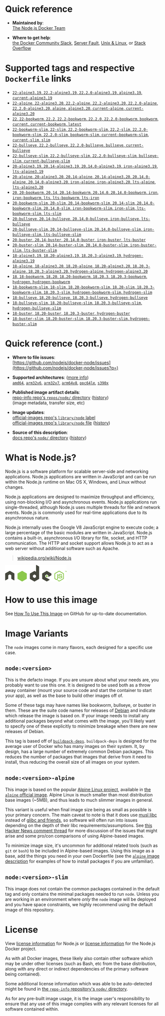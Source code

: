 <!--

********************************************************************************

WARNING:

    DO NOT EDIT "node/README.md"

    IT IS AUTO-GENERATED

    (from the other files in "node/" combined with a set of templates)

********************************************************************************

-->

# Quick reference

-	**Maintained by**:  
	[The Node.js Docker Team](https://github.com/nodejs/docker-node)

-	**Where to get help**:  
	[the Docker Community Slack](https://dockr.ly/comm-slack), [Server Fault](https://serverfault.com/help/on-topic), [Unix & Linux](https://unix.stackexchange.com/help/on-topic), or [Stack Overflow](https://stackoverflow.com/help/on-topic)

# Supported tags and respective `Dockerfile` links

-	[`22-alpine3.19`, `22.2-alpine3.19`, `22.2.0-alpine3.19`, `alpine3.19`, `current-alpine3.19`](https://github.com/nodejs/docker-node/blob/416397c67bb40e186b621d7dc12deb6b0a1ce34e/22/alpine3.19/Dockerfile)
-	[`22-alpine`, `22-alpine3.20`, `22.2-alpine`, `22.2-alpine3.20`, `22.2.0-alpine`, `22.2.0-alpine3.20`, `alpine`, `alpine3.20`, `current-alpine`, `current-alpine3.20`](https://github.com/nodejs/docker-node/blob/416397c67bb40e186b621d7dc12deb6b0a1ce34e/22/alpine3.20/Dockerfile)
-	[`22`, `22-bookworm`, `22.2`, `22.2-bookworm`, `22.2.0`, `22.2.0-bookworm`, `bookworm`, `current`, `current-bookworm`, `latest`](https://github.com/nodejs/docker-node/blob/14ae63a78d5e38557a56822bd2b1094d038e52a4/22/bookworm/Dockerfile)
-	[`22-bookworm-slim`, `22-slim`, `22.2-bookworm-slim`, `22.2-slim`, `22.2.0-bookworm-slim`, `22.2.0-slim`, `bookworm-slim`, `current-bookworm-slim`, `current-slim`, `slim`](https://github.com/nodejs/docker-node/blob/14ae63a78d5e38557a56822bd2b1094d038e52a4/22/bookworm-slim/Dockerfile)
-	[`22-bullseye`, `22.2-bullseye`, `22.2.0-bullseye`, `bullseye`, `current-bullseye`](https://github.com/nodejs/docker-node/blob/14ae63a78d5e38557a56822bd2b1094d038e52a4/22/bullseye/Dockerfile)
-	[`22-bullseye-slim`, `22.2-bullseye-slim`, `22.2.0-bullseye-slim`, `bullseye-slim`, `current-bullseye-slim`](https://github.com/nodejs/docker-node/blob/14ae63a78d5e38557a56822bd2b1094d038e52a4/22/bullseye-slim/Dockerfile)
-	[`20-alpine3.19`, `20.14-alpine3.19`, `20.14.0-alpine3.19`, `iron-alpine3.19`, `lts-alpine3.19`](https://github.com/nodejs/docker-node/blob/416397c67bb40e186b621d7dc12deb6b0a1ce34e/20/alpine3.19/Dockerfile)
-	[`20-alpine`, `20-alpine3.20`, `20.14-alpine`, `20.14-alpine3.20`, `20.14.0-alpine`, `20.14.0-alpine3.20`, `iron-alpine`, `iron-alpine3.20`, `lts-alpine`, `lts-alpine3.20`](https://github.com/nodejs/docker-node/blob/416397c67bb40e186b621d7dc12deb6b0a1ce34e/20/alpine3.20/Dockerfile)
-	[`20`, `20-bookworm`, `20.14`, `20.14-bookworm`, `20.14.0`, `20.14.0-bookworm`, `iron`, `iron-bookworm`, `lts`, `lts-bookworm`, `lts-iron`](https://github.com/nodejs/docker-node/blob/daea62837e99456d7556b585edbc2b32fb57369e/20/bookworm/Dockerfile)
-	[`20-bookworm-slim`, `20-slim`, `20.14-bookworm-slim`, `20.14-slim`, `20.14.0-bookworm-slim`, `20.14.0-slim`, `iron-bookworm-slim`, `iron-slim`, `lts-bookworm-slim`, `lts-slim`](https://github.com/nodejs/docker-node/blob/daea62837e99456d7556b585edbc2b32fb57369e/20/bookworm-slim/Dockerfile)
-	[`20-bullseye`, `20.14-bullseye`, `20.14.0-bullseye`, `iron-bullseye`, `lts-bullseye`](https://github.com/nodejs/docker-node/blob/daea62837e99456d7556b585edbc2b32fb57369e/20/bullseye/Dockerfile)
-	[`20-bullseye-slim`, `20.14-bullseye-slim`, `20.14.0-bullseye-slim`, `iron-bullseye-slim`, `lts-bullseye-slim`](https://github.com/nodejs/docker-node/blob/daea62837e99456d7556b585edbc2b32fb57369e/20/bullseye-slim/Dockerfile)
-	[`20-buster`, `20.14-buster`, `20.14.0-buster`, `iron-buster`, `lts-buster`](https://github.com/nodejs/docker-node/blob/daea62837e99456d7556b585edbc2b32fb57369e/20/buster/Dockerfile)
-	[`20-buster-slim`, `20.14-buster-slim`, `20.14.0-buster-slim`, `iron-buster-slim`, `lts-buster-slim`](https://github.com/nodejs/docker-node/blob/daea62837e99456d7556b585edbc2b32fb57369e/20/buster-slim/Dockerfile)
-	[`18-alpine3.19`, `18.20-alpine3.19`, `18.20.3-alpine3.19`, `hydrogen-alpine3.19`](https://github.com/nodejs/docker-node/blob/416397c67bb40e186b621d7dc12deb6b0a1ce34e/18/alpine3.19/Dockerfile)
-	[`18-alpine`, `18-alpine3.20`, `18.20-alpine`, `18.20-alpine3.20`, `18.20.3-alpine`, `18.20.3-alpine3.20`, `hydrogen-alpine`, `hydrogen-alpine3.20`](https://github.com/nodejs/docker-node/blob/416397c67bb40e186b621d7dc12deb6b0a1ce34e/18/alpine3.20/Dockerfile)
-	[`18`, `18-bookworm`, `18.20`, `18.20-bookworm`, `18.20.3`, `18.20.3-bookworm`, `hydrogen`, `hydrogen-bookworm`](https://github.com/nodejs/docker-node/blob/d3965ef329265accff145164f06653216e416685/18/bookworm/Dockerfile)
-	[`18-bookworm-slim`, `18-slim`, `18.20-bookworm-slim`, `18.20-slim`, `18.20.3-bookworm-slim`, `18.20.3-slim`, `hydrogen-bookworm-slim`, `hydrogen-slim`](https://github.com/nodejs/docker-node/blob/d3965ef329265accff145164f06653216e416685/18/bookworm-slim/Dockerfile)
-	[`18-bullseye`, `18.20-bullseye`, `18.20.3-bullseye`, `hydrogen-bullseye`](https://github.com/nodejs/docker-node/blob/d3965ef329265accff145164f06653216e416685/18/bullseye/Dockerfile)
-	[`18-bullseye-slim`, `18.20-bullseye-slim`, `18.20.3-bullseye-slim`, `hydrogen-bullseye-slim`](https://github.com/nodejs/docker-node/blob/d3965ef329265accff145164f06653216e416685/18/bullseye-slim/Dockerfile)
-	[`18-buster`, `18.20-buster`, `18.20.3-buster`, `hydrogen-buster`](https://github.com/nodejs/docker-node/blob/d3965ef329265accff145164f06653216e416685/18/buster/Dockerfile)
-	[`18-buster-slim`, `18.20-buster-slim`, `18.20.3-buster-slim`, `hydrogen-buster-slim`](https://github.com/nodejs/docker-node/blob/d3965ef329265accff145164f06653216e416685/18/buster-slim/Dockerfile)

# Quick reference (cont.)

-	**Where to file issues**:  
	[https://github.com/nodejs/docker-node/issues](https://github.com/nodejs/docker-node/issues?q=)

-	**Supported architectures**: ([more info](https://github.com/docker-library/official-images#architectures-other-than-amd64))  
	[`amd64`](https://hub.docker.com/r/amd64/node/), [`arm32v6`](https://hub.docker.com/r/arm32v6/node/), [`arm32v7`](https://hub.docker.com/r/arm32v7/node/), [`arm64v8`](https://hub.docker.com/r/arm64v8/node/), [`ppc64le`](https://hub.docker.com/r/ppc64le/node/), [`s390x`](https://hub.docker.com/r/s390x/node/)

-	**Published image artifact details**:  
	[repo-info repo's `repos/node/` directory](https://github.com/docker-library/repo-info/blob/master/repos/node) ([history](https://github.com/docker-library/repo-info/commits/master/repos/node))  
	(image metadata, transfer size, etc)

-	**Image updates**:  
	[official-images repo's `library/node` label](https://github.com/docker-library/official-images/issues?q=label%3Alibrary%2Fnode)  
	[official-images repo's `library/node` file](https://github.com/docker-library/official-images/blob/master/library/node) ([history](https://github.com/docker-library/official-images/commits/master/library/node))

-	**Source of this description**:  
	[docs repo's `node/` directory](https://github.com/docker-library/docs/tree/master/node) ([history](https://github.com/docker-library/docs/commits/master/node))

# What is Node.js?

Node.js is a software platform for scalable server-side and networking applications. Node.js applications are written in JavaScript and can be run within the Node.js runtime on Mac OS X, Windows, and Linux without changes.

Node.js applications are designed to maximize throughput and efficiency, using non-blocking I/O and asynchronous events. Node.js applications run single-threaded, although Node.js uses multiple threads for file and network events. Node.js is commonly used for real-time applications due to its asynchronous nature.

Node.js internally uses the Google V8 JavaScript engine to execute code; a large percentage of the basic modules are written in JavaScript. Node.js contains a built-in, asynchronous I/O library for file, socket, and HTTP communication. The HTTP and socket support allows Node.js to act as a web server without additional software such as Apache.

> [wikipedia.org/wiki/Node.js](https://en.wikipedia.org/wiki/Node.js)

![logo](https://raw.githubusercontent.com/docker-library/docs/01c12653951b2fe592c1f93a13b4e289ada0e3a1/node/logo.png)

# How to use this image

See [How To Use This Image](https://github.com/nodejs/docker-node/blob/master/README.md#how-to-use-this-image) on GitHub for up-to-date documentation.

# Image Variants

The `node` images come in many flavors, each designed for a specific use case.

## `node:<version>`

This is the defacto image. If you are unsure about what your needs are, you probably want to use this one. It is designed to be used both as a throw away container (mount your source code and start the container to start your app), as well as the base to build other images off of.

Some of these tags may have names like bookworm, bullseye, or buster in them. These are the suite code names for releases of [Debian](https://wiki.debian.org/DebianReleases) and indicate which release the image is based on. If your image needs to install any additional packages beyond what comes with the image, you'll likely want to specify one of these explicitly to minimize breakage when there are new releases of Debian.

This tag is based off of [`buildpack-deps`](https://hub.docker.com/_/buildpack-deps/). `buildpack-deps` is designed for the average user of Docker who has many images on their system. It, by design, has a large number of extremely common Debian packages. This reduces the number of packages that images that derive from it need to install, thus reducing the overall size of all images on your system.

## `node:<version>-alpine`

This image is based on the popular [Alpine Linux project](https://alpinelinux.org), available in [the `alpine` official image](https://hub.docker.com/_/alpine). Alpine Linux is much smaller than most distribution base images (~5MB), and thus leads to much slimmer images in general.

This variant is useful when final image size being as small as possible is your primary concern. The main caveat to note is that it does use [musl libc](https://musl.libc.org) instead of [glibc and friends](https://www.etalabs.net/compare_libcs.html), so software will often run into issues depending on the depth of their libc requirements/assumptions. See [this Hacker News comment thread](https://news.ycombinator.com/item?id=10782897) for more discussion of the issues that might arise and some pro/con comparisons of using Alpine-based images.

To minimize image size, it's uncommon for additional related tools (such as `git` or `bash`) to be included in Alpine-based images. Using this image as a base, add the things you need in your own Dockerfile (see the [`alpine` image description](https://hub.docker.com/_/alpine/) for examples of how to install packages if you are unfamiliar).

## `node:<version>-slim`

This image does not contain the common packages contained in the default tag and only contains the minimal packages needed to run `node`. Unless you are working in an environment where *only* the `node` image will be deployed and you have space constraints, we highly recommend using the default image of this repository.

# License

View [license information](https://github.com/nodejs/node/blob/master/LICENSE) for Node.js or [license information](https://github.com/nodejs/docker-node/blob/master/LICENSE) for the Node.js Docker project.

As with all Docker images, these likely also contain other software which may be under other licenses (such as Bash, etc from the base distribution, along with any direct or indirect dependencies of the primary software being contained).

Some additional license information which was able to be auto-detected might be found in [the `repo-info` repository's `node/` directory](https://github.com/docker-library/repo-info/tree/master/repos/node).

As for any pre-built image usage, it is the image user's responsibility to ensure that any use of this image complies with any relevant licenses for all software contained within.
